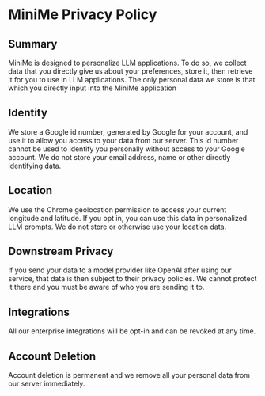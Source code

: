 # MiniMe Privacy Policy

## Summary
MiniMe is designed to personalize LLM applications. To do so, we collect data that you directly give us about your preferences, store it, then retrieve it for you to use in LLM applications. The only personal data we store is that which you directly input into the MiniMe application

## Identity
We store a Google id number, generated by Google for your account, and use it to allow you access to your data from our server. This id number cannot be used to identify you personally without access to your Google account. We do not store your email address, name or other directly identifying data.

## Location
We use the Chrome geolocation permission to access your current longitude and latitude. If you opt in, you can use this data in personalized LLM prompts. We do not store or otherwise use your location data.

## Downstream Privacy
If you send your data to a model provider like OpenAI after using our service, that data is then subject to their privacy policies. We cannot protect it there and you must be aware of who you are sending it to.

## Integrations
All our enterprise integrations will be opt-in and can be revoked at any time.

## Account Deletion
Account deletion is permanent and we remove all your personal data from our server immediately.
